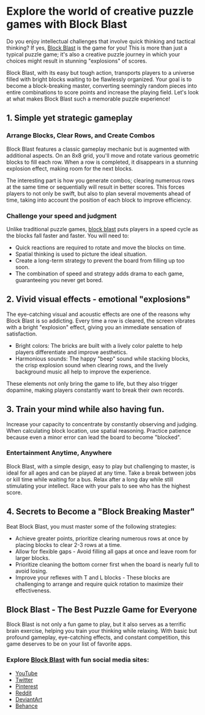 # Explore the world of creative puzzle games with Block Blast
Do you enjoy intellectual challenges that involve quick thinking and tactical thinking? If yes, [Block Blast](https://blockblast-2.io/) is the game for you! This is more than just a typical puzzle game; it's also a creative puzzle journey in which your choices might result in stunning "explosions" of scores.

Block Blast, with its easy but tough action, transports players to a universe filled with bright blocks waiting to be flawlessly organized. Your goal is to become a block-breaking master, converting seemingly random pieces into entire combinations to score points and increase the playing field. Let's look at what makes Block Blast such a memorable puzzle experience!

## 1. Simple yet strategic gameplay
### Arrange Blocks, Clear Rows, and Create Combos
Block Blast features a classic gameplay mechanic but is augmented with additional aspects. On an 8x8 grid, you'll move and rotate various geometric blocks to fill each row. When a row is completed, it disappears in a stunning explosion effect, making room for the next blocks.

The interesting part is how you generate combos; clearing numerous rows at the same time or sequentially will result in better scores. This forces players to not only be swift, but also to plan several movements ahead of time, taking into account the position of each block to improve efficiency.

### Challenge your speed and judgment
Unlike traditional puzzle games, [block blast](https://blockblast-2.io/) puts players in a speed cycle as the blocks fall faster and faster. You will need to:
- Quick reactions are required to rotate and move the blocks on time.
- Spatial thinking is used to picture the ideal situation.
- Create a long-term strategy to prevent the board from filling up too soon.
- The combination of speed and strategy adds drama to each game, guaranteeing you never get bored.

## 2. Vivid visual effects - emotional "explosions"
The eye-catching visual and acoustic effects are one of the reasons why Block Blast is so addicting. Every time a row is cleared, the screen vibrates with a bright "explosion" effect, giving you an immediate sensation of satisfaction.

- Bright colors: The bricks are built with a lively color palette to help players differentiate and improve aesthetics.
- Harmonious sounds: The happy "beep" sound while stacking blocks, the crisp explosion sound when clearing rows, and the lively background music all help to improve the experience.

These elements not only bring the game to life, but they also trigger dopamine, making players constantly want to break their own records.

## 3. Train your mind while also having fun.

Increase your capacity to concentrate by constantly observing and judging. When calculating block location, use spatial reasoning. Practice patience because even a minor error can lead the board to become "blocked".

### Entertainment Anytime, Anywhere
Block Blast, with a simple design, easy to play but challenging to master, is ideal for all ages and can be played at any time. Take a break between jobs or kill time while waiting for a bus. Relax after a long day while still stimulating your intellect. Race with your pals to see who has the highest score.

## 4. Secrets to Become a "Block Breaking Master"
Beat Block Blast, you must master some of the following strategies:

- Achieve greater points, prioritize clearing numerous rows at once by placing blocks to clear 2-3 rows at a time.
- Allow for flexible gaps - Avoid filling all gaps at once and leave room for larger blocks.
- Prioritize cleaning the bottom corner first when the board is nearly full to avoid losing.
- Improve your reflexes with T and L blocks - These blocks are challenging to arrange and require quick rotation to maximize their effectiveness.

## Block Blast - The Best Puzzle Game for Everyone
Block Blast is not only a fun game to play, but it also serves as a terrific brain exercise, helping you train your thinking while relaxing. With basic but profound gameplay, eye-catching effects, and constant competition, this game deserves to be on your list of favorite apps.
### Explore [Block Blast](https://blockblast-2.io/) with fun social media sites:
- [YouTube](https://www.youtube.com/@blockblastsocial)
- [Twitter](https://x.com/blockblast2io)
- [Pinterest](https://www.pinterest.com/blockblast2io/)
- [Reddit](https://www.reddit.com/user/No-Conversation4861/)
- [DeviantArt](https://www.deviantart.com/blockblastsocial)
- [Behance](https://www.behance.net/blockblast1)
